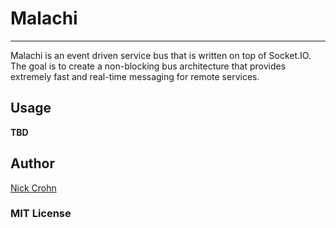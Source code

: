 # Malachi
---
Malachi is an event driven service bus that is written on top of Socket.IO. The goal is to create a non-blocking bus architecture that provides extremely fast and real-time messaging for remote services.

## Usage
**TBD**

## Author
[Nick Crohn](http://nickcrohn.com)

### MIT License
